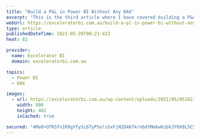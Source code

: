 ```yaml
---
title: "Build a P&L in Power BI Without Any DAX"
excerpt: "This is the third article where I have covered building a P&#38;L in Power BI. My first 2 articles here and here focused on how to use the DAX language to solve some of the common problems with P&#38;L reporting, such as adding sub totals into the visual, % of [...]Read More »"
webUrl: https://exceleratorbi.com.au/build-a-pl-in-power-bi-without-any-dax/
type: article
publishedDateTime: 2021-05-28T00:21:42Z
heat: 82

provider:
  name: Excelerator BI
  domain: exceleratorbi.com.au

topics:
  - Power BI
  - DAX

images:
  - url: https://exceleratorbi.com.au/wp-content/uploads/2021/05/052821_0018_BuildaPLin1.png
    width: 800
    height: 482
    isCached: true

secured: "4Me0+OTRSfn1R9gYfySL6TyPSolsSxFjN2Q467krn6dYMmkwKzbkJY0X0L5CS8tU1YEcMXTVukvfc2WHHbuMKzVte95my7gX4QRNwAtgRb02kjgyF3POe8dw4s8foeS4NggsIshHUHmQc9yaMaq4/DGx9N2JLO5c9/pGoAg6xHcwEfD1C5VC/RaHSviWEEobmC71EBHBVdDd+9jwwHnUyc5pxwo/KlpFMqUpEmagpCMAzcuXNpPXD52P3+4meWfBgCV5o9QC92XKqXPMIP3prOWRJko4XtA+IiIrlZeLPSI+takq/od3J2CiOhFKNg7OI+k1W2thCnFNQPFky3mTA+VbKiiMEOVMbC9dPBmEcwg=;ZnTir42Tqw+VFqU5zSIvGQ=="
---
```


